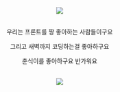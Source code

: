 <div align="center">
  <img src="https://user-images.githubusercontent.com/43740455/151713656-28b76509-aed5-40da-9447-cd214eba3ec9.png" />

  <br />
  <br />
  
  우리는 프론트를 짱 좋아하는 사람들이구요

  그리고 새벽까지 코딩하는걸 좋아하구요

  춘식이를 좋아하구요 반가워요
  
  <br />
  
  <img src="https://user-images.githubusercontent.com/43740455/151713785-796e5758-901a-4869-b705-ad8a821b4577.png" />
</div>
